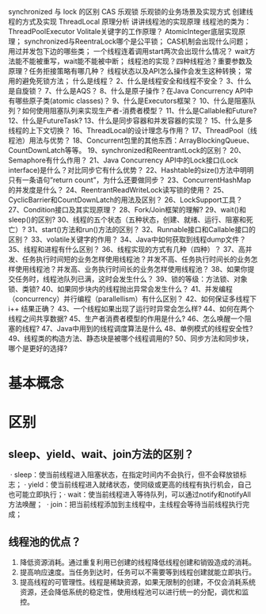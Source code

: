 synchronized 与 lock 的区别
CAS 乐观锁
乐观锁的业务场景及实现方式
创建线程的方式及实现
ThreadLocal 原理分析
讲讲线程池的实现原理
线程池的类为：ThreadPoolExecutor
Volitale关键字的工作原理？
AtomicInteger底层实现原理；
synchronized与ReentraLock哪个是公平锁；
CAS机制会出现什么问题；
用过并发包下边的哪些类；
一个线程连着调用start两次会出现什么情况？
wait方法能不能被重写，wait能不能被中断；
线程池的实现？四种线程池？重要参数及原理？任务拒接策略有哪几种？
线程状态以及API怎么操作会发生这种转换；
常用的避免死锁方法；
什么是线程？
2、什么是线程安全和线程不安全？
3、什么是自旋锁？
7、什么是AQS？
8、什么是原子操作？在Java Concurrency API中有哪些原子类(atomic classes)？
9、什么是Executors框架？
10、什么是阻塞队列？如何使用阻塞队列来实现生产者-消费者模型？
11、什么是Callable和Future?
12、什么是FutureTask?
13、什么是同步容器和并发容器的实现？
15、什么是多线程的上下文切换？
16、ThreadLocal的设计理念与作用？
17、ThreadPool（线程池）用法与优势？
18、Concurrent包里的其他东西：ArrayBlockingQueue、CountDownLatch等等。
19、synchronized和ReentrantLock的区别？
20、Semaphore有什么作用？
21、Java Concurrency  API中的Lock接口(Lock interface)是什么？对比同步它有什么优势？
22、Hashtable的size()方法中明明只有一条语句”return count”，为什么还要做同步？
23、ConcurrentHashMap的并发度是什么？
24、ReentrantReadWriteLock读写锁的使用？
25、CyclicBarrier和CountDownLatch的用法及区别？
26、LockSupport工具？
27、Condition接口及其实现原理？
28、Fork/Join框架的理解?
29、wait()和sleep()的区别?
30、线程的五个状态（五种状态，创建、就绪、运行、阻塞和死亡）?
31、start()方法和run()方法的区别？
32、Runnable接口和Callable接口的区别？
33、volatile关键字的作用？
34、Java中如何获取到线程dump文件？
35、线程和进程有什么区别？
36、线程实现的方式有几种（四种）？
37、高并发、任务执行时间短的业务怎样使用线程池？并发不高、任务执行时间长的业务怎样使用线程池？并发高、业务执行时间长的业务怎样使用线程池？
38、如果你提交任务时，线程池队列已满，这时会发生什么？
39、锁的等级：方法锁、对象锁、类锁?
40、如果同步块内的线程抛出异常会发生什么？
41、并发编程（concurrency）并行编程（parallellism）有什么区别？
42、如何保证多线程下 i++ 结果正确？
43、一个线程如果出现了运行时异常会怎么样?
44、如何在两个线程之间共享数据?
45、生产者消费者模型的作用是什么?
46、怎么唤醒一个阻塞的线程?
47、Java中用到的线程调度算法是什么
48、单例模式的线程安全性?
49、线程类的构造方法、静态块是被哪个线程调用的?
50、同步方法和同步块，哪个是更好的选择?

# 基本概念



# 区别



## sleep、yield、wait、join方法的区别？

​	· sleep：使当前线程进入阻塞状态，在指定时间内不会执行，但不会释放锁标志；
​	· yield：使当前线程进入就绪状态，使同级或更高的线程有执行机会，自己也可能立即执行；
​	· wait：使当前线程进入等待队列，可以通过notify和notifyAll方法唤醒；
​	· join：把当前线程添加到主线程中，主线程会等待当前线程执行完成；



## 线程池的优点？

1. 降低资源消耗。通过重复利用已创建的线程降低线程创建和销毁造成的消耗。
2. 提高响应速度。当任务到达时，任务可以不需要等到线程创建就能立即执行。
3. 提高线程的可管理性。线程是稀缺资源，如果无限制的创建，不仅会消耗系统资源，还会降低系统的稳定性，使用线程池可以进行统一的分配，调优和监控。